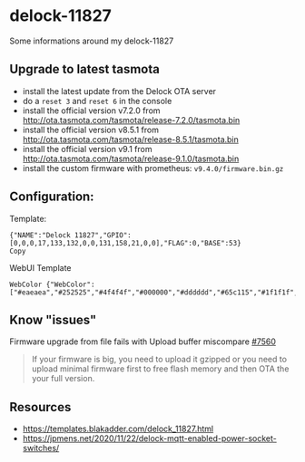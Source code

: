 # delock-11827
Some informations around my delock-11827

## Upgrade to latest tasmota

 * install the latest update from the Delock OTA server
 * do a `reset 3` and `reset 6` in the console
 * install the official version v7.2.0 from <http://ota.tasmota.com/tasmota/release-7.2.0/tasmota.bin>
 * install the official version v8.5.1 from <http://ota.tasmota.com/tasmota/release-8.5.1/tasmota.bin>
 * install the official version v9.1   from <http://ota.tasmota.com/tasmota/release-9.1.0/tasmota.bin>
 * install the custom firmware with prometheus: `v9.4.0/firmware.bin.gz`


## Configuration:

Template:
```
{"NAME":"Delock 11827","GPIO":[0,0,0,17,133,132,0,0,131,158,21,0,0],"FLAG":0,"BASE":53}
Copy
```

WebUI Template
```
WebColor {"WebColor":["#eaeaea","#252525","#4f4f4f","#000000","#dddddd","#65c115","#1f1f1f","#ff5661","#008000","#faffff","#1fa3ec","#0e70a4","#d43535","#931f1f","#47c266","#5aaf6f","#faffff","#999999","#eaeaea"]}
```


## Know "issues"

Firmware upgrade from file fails with Upload buffer miscompare [#7560](https://github.com/arendst/Tasmota/issues/7560)

> If your firmware is big, you need to upload it gzipped or you need to upload minimal firmware first to free flash memory and then OTA the your full version.

## Resources

 * <https://templates.blakadder.com/delock_11827.html>
 * <https://jpmens.net/2020/11/22/delock-mqtt-enabled-power-socket-switches/>



